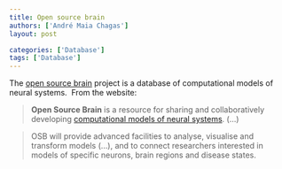 ```yaml
---
title: Open source brain
authors: ['André Maia Chagas']
layout: post

categories: ['Database']
tags: ['Database']
---
```

The [open source brain](http://www.opensourcebrain.org/) project is a database of computational models of neural systems.  From the website:

> **Open Source Brain** is a resource for sharing and collaboratively developing  <a href="http://en.wikipedia.org/wiki/Computational_neuroscience" target="_blank">computational models of neural systems</a>. (&#8230;)

> OSB will provide advanced facilities to analyse, visualise and transform models (&#8230;), and to connect researchers interested in models of specific neurons, brain regions and disease states.
